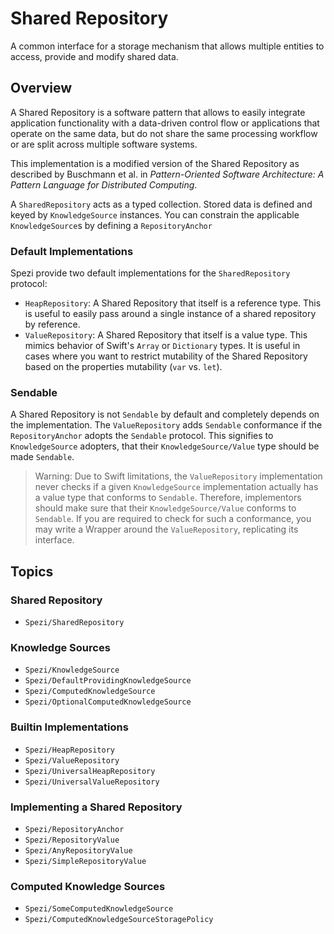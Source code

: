 # Shared Repository

<!--
                  
This source file is part of the Stanford Spezi open-source project

SPDX-FileCopyrightText: 2023 Stanford University and the project authors (see CONTRIBUTORS.md)

SPDX-License-Identifier: MIT
             
-->

A common interface for a storage mechanism that allows multiple entities to access, provide and modify shared data.

## Overview

A Shared Repository is a software pattern that allows to easily integrate application functionality with
a data-driven control flow or applications that operate on the same data, but do not share the same processing
workflow or are split across multiple software systems.

This implementation is a modified version of the Shared Repository as described by
Buschmann et al. in _Pattern-Oriented Software Architecture: A Pattern Language for Distributed Computing_.

A ``SharedRepository`` acts as a typed collection. Stored data is defined and keyed by ``KnowledgeSource`` instances.
You can constrain the applicable ``KnowledgeSource``s by defining a ``RepositoryAnchor``

### Default Implementations

Spezi provide two default implementations for the ``SharedRepository`` protocol:
* ``HeapRepository``: A Shared Repository that itself is a reference type. This is useful to easily pass around a single instance of
    a shared repository by reference.
* ``ValueRepository``: A Shared Repository that itself is a value type. This mimics behavior of Swift's `Array` or `Dictionary` types. It is useful
    in cases where you want to restrict mutability of the Shared Repository based on the properties mutability (`var` vs. `let`).

### Sendable

A Shared Repository is not `Sendable` by default and completely depends on the implementation.
The ``ValueRepository`` adds `Sendable` conformance if the ``RepositoryAnchor`` adopts the `Sendable` protocol.
This signifies to ``KnowledgeSource`` adopters, that their ``KnowledgeSource/Value`` type should be made `Sendable`.

> Warning: Due to Swift limitations, the ``ValueRepository`` implementation never checks if a given ``KnowledgeSource`` implementation actually has
    a value type that conforms to `Sendable`. Therefore, implementors should make sure that their ``KnowledgeSource/Value`` conforms to `Sendable`.
    If you are required to check for such a conformance, you may write a Wrapper around the ``ValueRepository``, replicating its interface.

## Topics

### Shared Repository

- ``Spezi/SharedRepository``

### Knowledge Sources

- ``Spezi/KnowledgeSource``
- ``Spezi/DefaultProvidingKnowledgeSource``
- ``Spezi/ComputedKnowledgeSource``
- ``Spezi/OptionalComputedKnowledgeSource``

### Builtin Implementations

- ``Spezi/HeapRepository``
- ``Spezi/ValueRepository``
- ``Spezi/UniversalHeapRepository``
- ``Spezi/UniversalValueRepository``

### Implementing a Shared Repository

- ``Spezi/RepositoryAnchor``
- ``Spezi/RepositoryValue``
- ``Spezi/AnyRepositoryValue``
- ``Spezi/SimpleRepositoryValue``

### Computed Knowledge Sources

- ``Spezi/SomeComputedKnowledgeSource``
- ``Spezi/ComputedKnowledgeSourceStoragePolicy``
